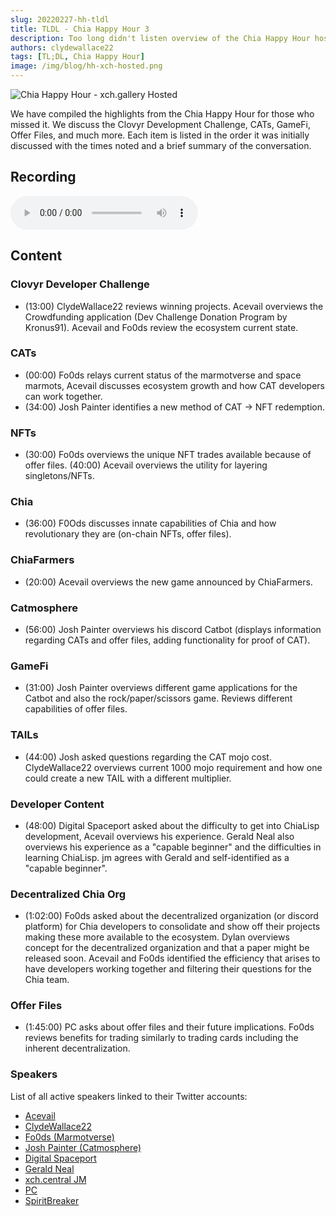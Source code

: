 ```yaml
---
slug: 20220227-hh-tldl
title: TLDL - Chia Happy Hour 3
description: Too long didn't listen overview of the Chia Happy Hour hosted by XCH.gallery.
authors: clydewallace22
tags: [TL;DL, Chia Happy Hour]
image: /img/blog/hh-xch-hosted.png
---
```

![Chia Happy Hour - xch.gallery Hosted](/img/blog/hh-xch-hosted.png)

We have compiled the highlights from the Chia Happy Hour for those who missed it. We discuss the Clovyr Development Challenge, CATs, GameFi, Offer Files, and much more. Each item is listed in the order it was initially discussed with the times noted and a brief summary of the conversation.

<!--truncate-->

## Recording
<audio controls>
  <source type="audio/mp3" src="https://f003.backblazeb2.com/file/mintgarden/20220227-chia-hh.mp3"/>
</audio>

## Content

### Clovyr Developer Challenge
  - (13:00) ClydeWallace22 reviews winning projects. Acevail overviews the Crowdfunding application (Dev Challenge Donation Program by Kronus91). Acevail and Fo0ds review the ecosystem current state.

### CATs
  - (00:00) Fo0ds relays current status of the marmotverse and space marmots, Acevail discusses ecosystem growth and how CAT developers can work together.
  - (34:00) Josh Painter identifies a new method of CAT -> NFT redemption.

### NFTs
  - (30:00) Fo0ds overviews the unique NFT trades available because of offer files. (40:00) Acevail overviews the utility for layering singletons/NFTs.

### Chia
  - (36:00) F0Ods discusses innate capabilities of Chia and how revolutionary they are (on-chain NFTs, offer files).

### ChiaFarmers
  - (20:00) Acevail overviews the new game announced by ChiaFarmers.

### Catmosphere
  - (56:00) Josh Painter overviews his discord Catbot (displays information regarding CATs and offer files, adding functionality for proof of CAT).

### GameFi
  - (31:00) Josh Painter overviews different game applications for the Catbot and also the rock/paper/scissors game. Reviews different capabilities of offer files.

### TAILs
  - (44:00) Josh asked questions regarding the CAT mojo cost. ClydeWallace22 overviews current 1000 mojo requirement and how one could create a new TAIL with a different multiplier.

### Developer Content
  - (48:00) Digital Spaceport asked about the difficulty to get into ChiaLisp development, Acevail overviews his experience. Gerald Neal also overviews his experience as a "capable beginner" and the difficulties in learning ChiaLisp. jm agrees with Gerald and self-identified as a "capable beginner".

### Decentralized Chia Org
  - (1:02:00) Fo0ds asked about the decentralized organization (or discord platform) for Chia developers to consolidate and show off their projects making these more available to the ecosystem. Dylan overviews concept for the decentralized organization and that a paper might be released soon. Acevail and Fo0ds identified the efficiency that arises to have developers working together and filtering their questions for the Chia team.

### Offer Files
  - (1:45:00) PC asks about offer files and their future implications. Fo0ds reviews benefits for trading similarly to trading cards including the inherent decentralization.

### Speakers
List of all active speakers linked to their Twitter accounts:
  - [Acevail](https://twitter.com/acevail_)
  - [ClydeWallace22](https://twitter.com/ClydeWallace22)
  - [Fo0ds (Marmotverse)](https://twitter.com/smertxfo0d)
  - [Josh Painter (Catmosphere)](https://twitter.com/endertown)
  - [Digital Spaceport](https://twitter.com/gospaceport)
  - [Gerald Neal](https://twitter.com/GeraldNeale)
  - [xch.central JM](https://twitter.com/XCHcentral)
  - [PC](https://twitter.com/porkopops2)
  - [SpiritBreaker](https://twitter.com/georgelin)
